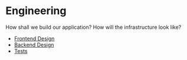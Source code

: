 # Engineering

How shall we build our application? How will the infrastructure look like?

* [Frontend Design](frontend.md)
* [Backend Design](backend.md)
* [Tests](testing.md)